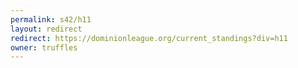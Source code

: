 ```yaml
---
permalink: s42/h11
layout: redirect
redirect: https://dominionleague.org/current_standings?div=h11
owner: truffles
---
```

